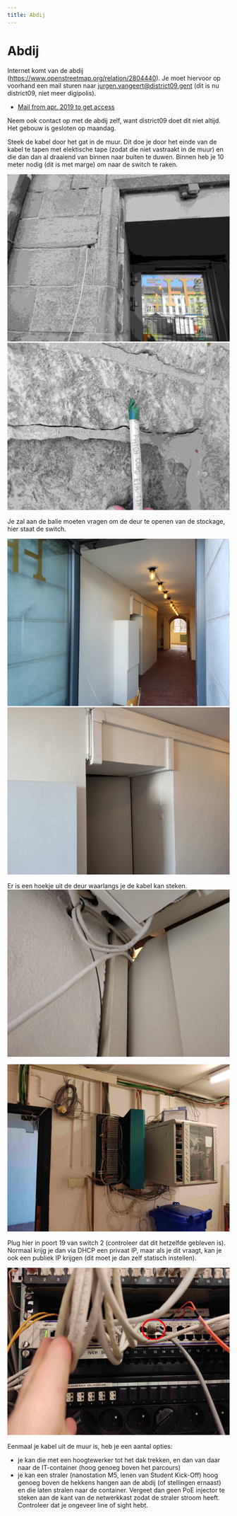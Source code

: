 ```yaml
---
title: Abdij
---
```


# Abdij

Internet komt van de abdij (<https://www.openstreetmap.org/relation/2804440>). Je moet hiervoor op voorhand een mail sturen naar <jurgen.vangeert@district09.gent> (dit is nu district09, niet meer digipolis).

- [Mail from apr. 2019 to get access](./mail.txt)

Neem ook contact op met de abdij zelf, want district09 doet dit niet altijd. Het gebouw is gesloten op maandag.

Steek de kabel door het gat in de muur. Dit doe je door het einde van de kabel te tapen met elektische tape (zodat die niet vastraakt in de muur) en die dan dan al draaiend van binnen naar buiten te duwen. Binnen heb je 10 meter nodig (dit is met marge) om naar de switch te raken. 

![Gat muur](pics/gat_muur.jpg)
![Tape rond kabel](pics/kabel_tape.jpg)

Je zal aan de balie moeten vragen om de deur te openen van de stockage, hier staat de switch.

![Gang](pics/gang.jpg)
![binnendeur](pics/deur.jpg)

Er is een hoekje uit de deur waarlangs je de kabel kan steken.
![Hoek deur](pics/hoek_deur.jpg)

![Netwerkkast](pics/netwerkkast.jpg)

Plug hier in poort 19 van switch 2 (controleer dat dit hetzelfde gebleven is). Normaal krijg je dan via DHCP een privaat IP, maar als je dit vraagt, kan je ook een publiek IP krijgen (dit moet je dan zelf statisch instellen).

![Plaats om in te pluggen](pics/poort_19_switch2.jpg)

Eenmaal je kabel uit de muur is, heb je een aantal opties:

- je kan die met een hoogtewerker tot het dak trekken, en dan van daar naar de IT-container (hoog genoeg boven het parcours)
- je kan een straler (nanostation M5, lenen van Student Kick-Off) hoog genoeg boven de hekkens hangen aan de abdij (of stellingen ernaast) en die laten stralen naar de container. Vergeet dan geen PoE injector te steken aan de kant van de netwerkkast zodat de straler stroom heeft. Controleer dat je ongeveer line of sight hebt.
